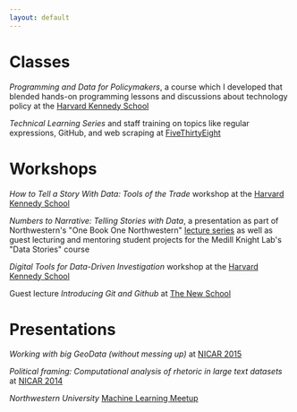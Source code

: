 ```yaml
---
layout: default
---
```


# Classes

_Programming and Data for Policymakers_, a course which I developed that blended hands-on programming lessons and discussions about technology policy at the [Harvard Kennedy School](https://www.hks.harvard.edu/courses/programming-and-data-policymakers)

_Technical Learning Series_ and staff training on topics like regular expressions, GitHub, and web scraping at [FiveThirtyEight](https://fivethirtyeight.com)

# Workshops

_How to Tell a Story With Data: Tools of the Trade_ workshop at the [Harvard Kennedy School](https://www.hks.harvard.edu/news-events/events-calendar/how-to-tell-a-story-with-data-tools-of-the-trade/(year)/2016/(month)/4)

_Numbers to Narrative: Telling Stories with Data_, a presentation as part of Northwestern's "One Book One Northwestern" [lecture series](http://www.northwestern.edu/onebook/connect/2016/index.html) as well as guest lecturing and mentoring student projects for the Medill Knight Lab's "Data Stories" course

_Digital Tools for Data-Driven Investigation_ workshop at the [Harvard Kennedy School](http://ash.harvard.edu/event/digital-tools-data-driven-investigation)

Guest lecture _Introducing Git and Github_ at [The New School](http://www.newschool.edu/parsons/minor-data-visualization/)

# Presentations

_Working with big GeoData (without messing up)_ at [NICAR 2015](http://www.ire.org/resource-center/tipsheets/4662/)

_Political framing: Computational analysis of rhetoric in large text datasets_ at [NICAR 2014](https://ire.org/events-and-training/event/973/1135/)

_Northwestern University_ [Machine Learning Meetup](https://www.meetup.com/it-IT/NUMachineLearning/events/123802342/)

